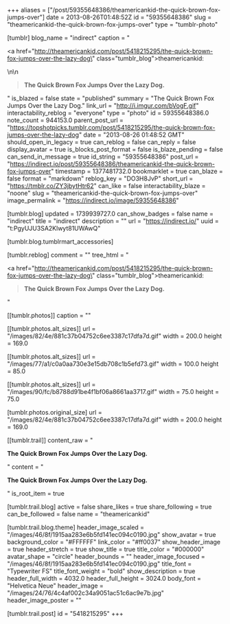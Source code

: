 +++
aliases = ["/post/59355648386/theamericankid-the-quick-brown-fox-jumps-over"]
date = 2013-08-26T01:48:52Z
id = "59355648386"
slug = "theamericankid-the-quick-brown-fox-jumps-over"
type = "tumblr-photo"

[tumblr]
blog_name = "indirect"
caption = "<p><a href=\"http://theamericankid.com/post/5418215295/the-quick-brown-fox-jumps-over-the-lazy-dog\" class=\"tumblr_blog\">theamericankid</a>:</p>\n\n<blockquote><p><strong>The Quick Brown Fox Jumps Over the Lazy Dog.</strong></p></blockquote>"
is_blazed = false
state = "published"
summary = "The Quick Brown Fox Jumps Over the Lazy Dog."
link_url = "http://i.imgur.com/bVogF.gif"
interactability_reblog = "everyone"
type = "photo"
id = 59355648386.0
note_count = 944153.0
parent_post_url = "https://topshotpicks.tumblr.com/post/5418215295/the-quick-brown-fox-jumps-over-the-lazy-dog"
date = "2013-08-26 01:48:52 GMT"
should_open_in_legacy = true
can_reblog = false
can_reply = false
display_avatar = true
is_blocks_post_format = false
is_blaze_pending = false
can_send_in_message = true
id_string = "59355648386"
post_url = "https://indirect.io/post/59355648386/theamericankid-the-quick-brown-fox-jumps-over"
timestamp = 1377481732.0
bookmarklet = true
can_blaze = false
format = "markdown"
reblog_key = "DO3H8JvP"
short_url = "https://tmblr.co/ZY3jbytHtr62"
can_like = false
interactability_blaze = "noone"
slug = "theamericankid-the-quick-brown-fox-jumps-over"
image_permalink = "https://indirect.io/image/59355648386"

[tumblr.blog]
updated = 1739939727.0
can_show_badges = false
name = "indirect"
title = "indirect"
description = ""
url = "https://indirect.io/"
uuid = "t:PgyUJU3SA2Klwyt81UWAwQ"

[tumblr.blog.tumblrmart_accessories]

[tumblr.reblog]
comment = ""
tree_html = "<p><a href=\"http://theamericankid.com/post/5418215295/the-quick-brown-fox-jumps-over-the-lazy-dog\" class=\"tumblr_blog\">theamericankid</a>:</p><blockquote><p><strong>The Quick Brown Fox Jumps Over the Lazy Dog.</strong></p></blockquote>"

[[tumblr.photos]]
caption = ""

[[tumblr.photos.alt_sizes]]
url = "/images/82/4e/881c37b04752c6ee3387c17dfa7d.gif"
width = 200.0
height = 169.0

[[tumblr.photos.alt_sizes]]
url = "/images/77/a1/c0a0aa730e3e15db708c1b5efd73.gif"
width = 100.0
height = 85.0

[[tumblr.photos.alt_sizes]]
url = "/images/90/fc/b8788d91be4f1bf06a8661aa3717.gif"
width = 75.0
height = 75.0

[tumblr.photos.original_size]
url = "/images/82/4e/881c37b04752c6ee3387c17dfa7d.gif"
width = 200.0
height = 169.0

[[tumblr.trail]]
content_raw = "<p><strong>The Quick Brown Fox Jumps Over the Lazy Dog.</strong></p>"
content = "<p><strong>The Quick Brown Fox Jumps Over the Lazy Dog.</strong></p>"
is_root_item = true

[tumblr.trail.blog]
active = false
share_likes = true
share_following = true
can_be_followed = false
name = "theamericankid"

[tumblr.trail.blog.theme]
header_image_scaled = "/images/46/8f/1915aa283e6b5fd141ec094c0190.jpg"
show_avatar = true
background_color = "#FFFFFF"
link_color = "#ff0037"
show_header_image = true
header_stretch = true
show_title = true
title_color = "#000000"
avatar_shape = "circle"
header_bounds = ""
header_image_focused = "/images/46/8f/1915aa283e6b5fd141ec094c0190.jpg"
title_font = "Typewriter FS"
title_font_weight = "bold"
show_description = true
header_full_width = 4032.0
header_full_height = 3024.0
body_font = "Helvetica Neue"
header_image = "/images/24/76/4c4af002c34a9051ac51c6ac9e7b.jpg"
header_image_poster = ""

[tumblr.trail.post]
id = "5418215295"
+++
